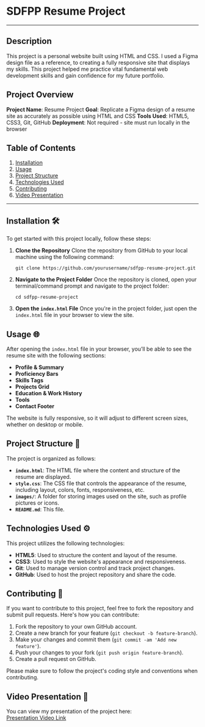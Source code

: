 # SDFPP Resume Project

---

## Description

This project is a personal website built using HTML and CSS. I used a Figma design file as a reference, to creating a fully responsive site that displays my skills. This project helped me practice vital fundamental web development skills and gain confidence for my future portfolio.

## Project Overview

**Project Name**: Resume Project
**Goal**: Replicate a Figma design of a resume site as accurately as possible using HTML and CSS
**Tools Used**: HTML5, CSS3, Git, GitHub
**Deployment**: Not required - site must run locally in the browser

## Table of Contents

1. [Installation](#installation)
2. [Usage](#usage)
3. [Project Structure](#project-structure)
4. [Technologies Used](#technologies-used)
5. [Contributing](#contributing)
6. [Video Presentation](#video-presentation)

---

## Installation 🛠️

To get started with this project locally, follow these steps:

1. **Clone the Repository**
   Clone the repository from GitHub to your local machine using the following command:
   ```
   git clone https://github.com/yourusername/sdfpp-resume-project.git
   ```
2. **Navigate to the Project Folder**
   Once the repository is cloned, open your terminal/command prompt and navigate to the project folder:

   ```
   cd sdfpp-resume-project
   ```

3. **Open the `index.html` File**
   Once you're in the project folder, just open the `index.html` file in your browser to view the site.

## Usage 🌐

After opening the `index.html` file in your browser, you’ll be able to see the resume site with the following sections:

- **Profile & Summary**
- **Proficiency Bars**
- **Skills Tags**
- **Projects Grid**
- **Education & Work History**
- **Tools**
- **Contact Footer**

The website is fully responsive, so it will adjust to different screen sizes, whether on desktop or mobile.

## Project Structure 📂

The project is organized as follows:

- **`index.html`**: The HTML file where the content and structure of the resume are displayed.
- **`style.css`**: The CSS file that controls the appearance of the resume, including layout, colors, fonts, responsiveness, etc.
- **`images/`**: A folder for storing images used on the site, such as profile pictures or icons.
- **`README.md`**: This file.

## Technologies Used ⚙️

This project utilizes the following technologies:

- **HTML5**: Used to structure the content and layout of the resume.
- **CSS3**: Used to style the website's appearance and responsiveness.
- **Git**: Used to manage version control and track project changes.
- **GitHub**: Used to host the project repository and share the code.

## Contributing 🤝

If you want to contribute to this project, feel free to fork the repository and submit pull requests. Here's how you can contribute:

1. Fork the repository to your own GitHub account.
2. Create a new branch for your feature (`git checkout -b feature-branch`).
3. Make your changes and commit them (`git commit -am 'Add new feature'`).
4. Push your changes to your fork (`git push origin feature-branch`).
5. Create a pull request on GitHub.

Please make sure to follow the project's coding style and conventions when contributing.

## Video Presentation 🎥

You can view my presentation of the project here:  
[Presentation Video Link](https://www.veed.io/view/f0bd57b1-a2f2-4f15-9507-25270ba1d8cd?panel=share)
